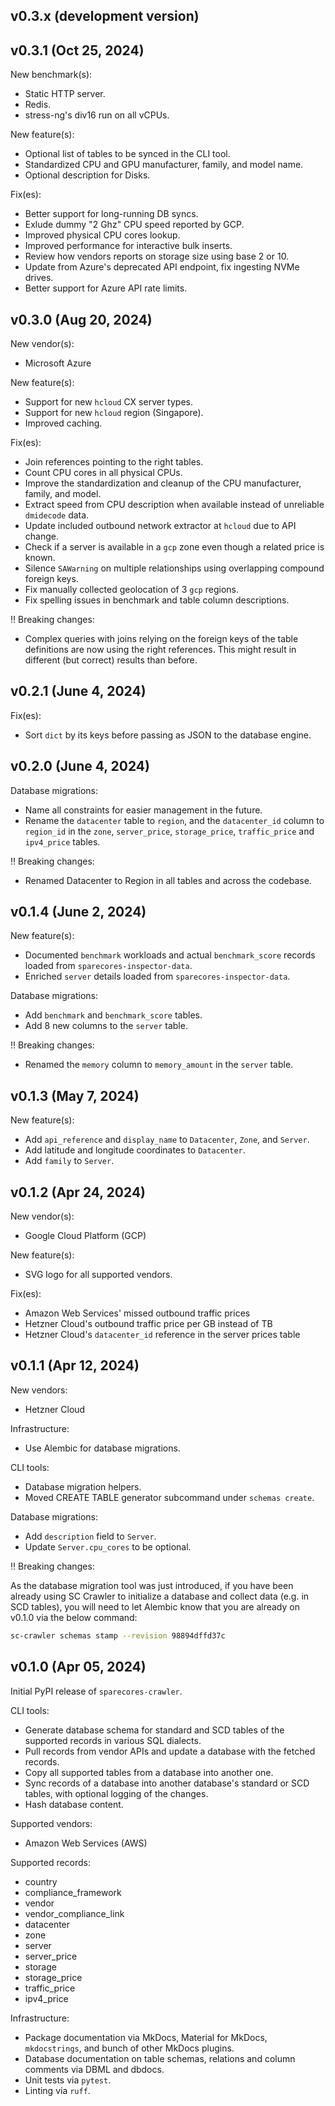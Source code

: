 ## v0.3.x (development version)

## v0.3.1 (Oct 25, 2024)

New benchmark(s):

- Static HTTP server.
- Redis.
- stress-ng's div16 run on all vCPUs.

New feature(s):

- Optional list of tables to be synced in the CLI tool.
- Standardized CPU and GPU manufacturer, family, and model name.
- Optional description for Disks.

Fix(es):

- Better support for long-running DB syncs.
- Exlude dummy "2 Ghz" CPU speed reported by GCP.
- Improved physical CPU cores lookup.
- Improved performance for interactive bulk inserts.
- Review how vendors reports on storage size using base 2 or 10.
- Update from Azure's deprecated API endpoint, fix ingesting NVMe drives.
- Better support for Azure API rate limits.

## v0.3.0 (Aug 20, 2024)

New vendor(s):

- Microsoft Azure

New feature(s):

- Support for new `hcloud` CX server types.
- Support for new `hcloud` region (Singapore).
- Improved caching.

Fix(es):

- Join references pointing to the right tables.
- Count CPU cores in all physical CPUs.
- Improve the standardization and cleanup of the CPU manufacturer, family, and model.
- Extract speed from CPU description when available instead of unreliable `dmidecode` data.
- Update included outbound network extractor at `hcloud` due to API change.
- Check if a server is available in a `gcp` zone even though a related price is known.
- Silence `SAWarning` on multiple relationships using overlapping compound foreign keys.
- Fix manually collected geolocation of 3 `gcp` regions.
- Fix spelling issues in benchmark and table column descriptions.

‼ Breaking changes:

- Complex queries with joins relying on the foreign keys of the table
  definitions are now using the right references. This might result in
  different (but correct) results than before.

## v0.2.1 (June 4, 2024)

Fix(es):

- Sort `dict` by its keys before passing as JSON to the database engine.

## v0.2.0 (June 4, 2024)

Database migrations:

- Name all constraints for easier management in the future.
- Rename the `datacenter` table to `region`, and the `datacenter_id`
  column to `region_id` in the `zone`, `server_price`,
  `storage_price`, `traffic_price` and `ipv4_price` tables.

‼ Breaking changes:

- Renamed Datacenter to Region in all tables and across the codebase.

## v0.1.4 (June 2, 2024)

New feature(s):

- Documented `benchmark` workloads and actual `benchmark_score` records loaded from `sparecores-inspector-data`.
- Enriched `server` details loaded from `sparecores-inspector-data`.

Database migrations:

- Add `benchmark` and `benchmark_score` tables.
- Add 8 new columns to the `server` table.

‼ Breaking changes:

- Renamed the `memory` column to `memory_amount` in the `server` table.

## v0.1.3 (May 7, 2024)

New feature(s):

- Add `api_reference` and `display_name` to `Datacenter`, `Zone`, and `Server`.
- Add latitude and longitude coordinates to `Datacenter`.
- Add `family` to `Server`.

## v0.1.2 (Apr 24, 2024)

New vendor(s):

- Google Cloud Platform (GCP)

New feature(s):

- SVG logo for all supported vendors.

Fix(es):

- Amazon Web Services' missed outbound traffic prices
- Hetzner Cloud's outbound traffic price per GB instead of TB
- Hetzner Cloud's `datacenter_id` reference in the server prices table

## v0.1.1 (Apr 12, 2024)

New vendors:

- Hetzner Cloud

Infrastructure:

- Use Alembic for database migrations.

CLI tools:

- Database migration helpers.
- Moved CREATE TABLE generator subcommand under `schemas create`.

Database migrations:

- Add `description` field to `Server`.
- Update `Server.cpu_cores` to be optional.

‼ Breaking changes:

As the database migration tool was just introduced, if you have
been already using SC Crawler to initialize a database and
collect data (e.g. in SCD tables), you will need to let Alembic
know that you are already on v0.1.0 via the below command:

```sh
sc-crawler schemas stamp --revision 98894dffd37c
```

## v0.1.0 (Apr 05, 2024)

Initial PyPI release of `sparecores-crawler`.

CLI tools:

- Generate database schema for standard and SCD tables of the
  supported records in various SQL dialects.
- Pull records from vendor APIs and update a database with the fetched
  records.
- Copy all supported tables from a database into another one.
- Sync records of a database into another database's standard or SCD
  tables, with optional logging of the changes.
- Hash database content.

Supported vendors:

- Amazon Web Services (AWS)

Supported records:

- country
- compliance_framework
- vendor
- vendor_compliance_link
- datacenter
- zone
- server
- server_price
- storage
- storage_price
- traffic_price
- ipv4_price

Infrastructure:

- Package documentation via MkDocs, Material for MkDocs,
  `mkdocstrings`, and bunch of other MkDocs plugins.
- Database documentation on table schemas, relations and column
  comments via DBML and dbdocs.
- Unit tests via `pytest`.
- Linting via `ruff`.
